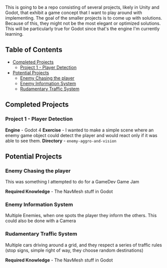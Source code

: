 
This is going to be a repo consisting of several projects, likely in Unity and Godot, that exhibit a game concept that I want to play around with implementing. The goal of the smaller projects is to come up with solutions. Because of this, they might not be the most elegant or optimized solutions. This will be particularly true for Godot since that's the engine I'm currently learning.

<!-- omit in toc -->
## Table of Contents
- [Completed Projects](#completed-projects)
  - [Project 1 - Player Detection](#project-1---player-detection)
- [Potential Projects](#potential-projects)
  - [Enemy Chasing the player](#enemy-chasing-the-player)
  - [Enemy Information System](#enemy-information-system)
  - [Rudamentary Traffic System](#rudamentary-traffic-system)

## Completed Projects
### Project 1 - Player Detection
**Engine** - Godot 4
**Exercise** - I wanted to make a simple scene where an enemy game object could detect the player and would react only if it was able to see them.
**Directory** - `enemy-aggro-and-vision`

## Potential Projects
### Enemy Chasing the player
This was something I attempted to do for a GameDev Game Jam

**Required Knowledge** - The NavMesh stuff in Godot

### Enemy Information System
Multiple Enemies, when one spots the player they inform the others. This could also be done with a Camera

### Rudamentary Traffic System
Multiple cars driving around a grid, and they respect a series of traffic rules (stop signs, simple right of way, they choose random destinations)

**Required Knowledge** - The NavMesh stuff in Godot
